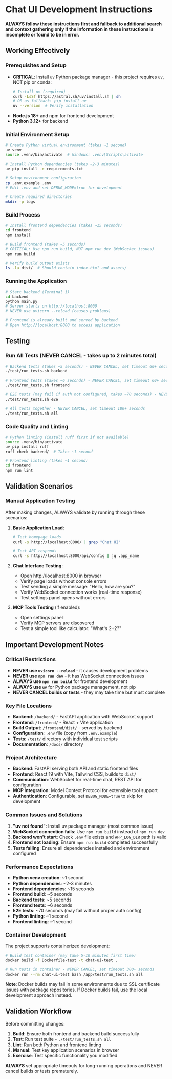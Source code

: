 # Chat UI Development Instructions

**ALWAYS follow these instructions first and fallback to additional search and context gathering only if the information in these instructions is incomplete or found to be in error.**

## Working Effectively

### Prerequisites and Setup
- **CRITICAL**: Install `uv` Python package manager - this project requires `uv`, NOT pip or conda:
  ```bash
  # Install uv (required)
  curl -LsSf https://astral.sh/uv/install.sh | sh
  # OR as fallback: pip install uv
  uv --version  # Verify installation
  ```
- **Node.js 18+** and npm for frontend development
- **Python 3.12+** for backend

### Initial Environment Setup
```bash
# Create Python virtual environment (takes ~1 second)
uv venv
source .venv/bin/activate  # Windows: .venv\Scripts\activate

# Install Python dependencies (takes ~2-3 minutes)
uv pip install -r requirements.txt

# Setup environment configuration
cp .env.example .env
# Edit .env and set DEBUG_MODE=true for development

# Create required directories
mkdir -p logs
```

### Build Process
```bash
# Install frontend dependencies (takes ~15 seconds)
cd frontend
npm install

# Build frontend (takes ~5 seconds)
# CRITICAL: Use npm run build, NOT npm run dev (WebSocket issues)
npm run build

# Verify build output exists
ls -la dist/  # Should contain index.html and assets/
```

### Running the Application
```bash
# Start backend (Terminal 1)
cd backend
python main.py
# Server starts on http://localhost:8000
# NEVER use uvicorn --reload (causes problems)

# Frontend is already built and served by backend
# Open http://localhost:8000 to access application
```

## Testing

### Run All Tests (NEVER CANCEL - takes up to 2 minutes total)
```bash
# Backend tests (takes ~5 seconds) - NEVER CANCEL, set timeout 60+ seconds
./test/run_tests.sh backend

# Frontend tests (takes ~6 seconds) - NEVER CANCEL, set timeout 60+ seconds  
./test/run_tests.sh frontend

# E2E tests (may fail if auth not configured, takes ~70 seconds) - NEVER CANCEL, set timeout 120+ seconds
./test/run_tests.sh e2e

# All tests together - NEVER CANCEL, set timeout 180+ seconds
./test/run_tests.sh all
```

### Code Quality and Linting
```bash
# Python linting (install ruff first if not available)
source .venv/bin/activate
uv pip install ruff
ruff check backend/  # Takes ~1 second

# Frontend linting (takes ~1 second)
cd frontend
npm run lint
```

## Validation Scenarios

### Manual Application Testing
After making changes, ALWAYS validate by running through these scenarios:

1. **Basic Application Load**:
   ```bash
   # Test homepage loads
   curl -s http://localhost:8000/ | grep "Chat UI"
   
   # Test API responds
   curl -s http://localhost:8000/api/config | jq .app_name
   ```

2. **Chat Interface Testing**:
   - Open http://localhost:8000 in browser
   - Verify page loads without console errors
   - Test sending a simple message: "Hello, how are you?"
   - Verify WebSocket connection works (real-time response)
   - Test settings panel opens without errors

3. **MCP Tools Testing** (if enabled):
   - Open settings panel
   - Verify MCP servers are discovered
   - Test a simple tool like calculator: "What's 2+2?"

## Important Development Notes

### Critical Restrictions
- **NEVER use `uvicorn --reload`** - it causes development problems
- **NEVER use `npm run dev`** - it has WebSocket connection issues  
- **ALWAYS use `npm run build`** for frontend development
- **ALWAYS use `uv`** for Python package management, not pip
- **NEVER CANCEL builds or tests** - they may take time but must complete

### Key File Locations
- **Backend**: `/backend/` - FastAPI application with WebSocket support
- **Frontend**: `/frontend/` - React + Vite application  
- **Build Output**: `/frontend/dist/` - served by backend
- **Configuration**: `.env` file (copy from `.env.example`)
- **Tests**: `/test/` directory with individual test scripts
- **Documentation**: `/docs/` directory

### Project Architecture
- **Backend**: FastAPI serving both API and static frontend files
- **Frontend**: React 19 with Vite, Tailwind CSS, builds to `dist/`
- **Communication**: WebSocket for real-time chat, REST API for configuration
- **MCP Integration**: Model Context Protocol for extensible tool support
- **Authentication**: Configurable, set `DEBUG_MODE=true` to skip for development

### Common Issues and Solutions

1. **"uv not found"**: Install uv package manager (most common issue)
2. **WebSocket connection fails**: Use `npm run build` instead of `npm run dev`
3. **Backend won't start**: Check `.env` file exists and `APP_LOG_DIR` path is valid
4. **Frontend not loading**: Ensure `npm run build` completed successfully
5. **Tests failing**: Ensure all dependencies installed and environment configured

### Performance Expectations
- **Python venv creation**: ~1 second
- **Python dependencies**: ~2-3 minutes  
- **Frontend dependencies**: ~15 seconds
- **Frontend build**: ~5 seconds
- **Backend tests**: ~5 seconds
- **Frontend tests**: ~6 seconds
- **E2E tests**: ~70 seconds (may fail without proper auth config)
- **Python linting**: ~1 second
- **Frontend linting**: ~1 second

### Container Development
The project supports containerized development:
```bash
# Build test container (may take 5-10 minutes first time)
docker build -f Dockerfile-test -t chat-ui-test .

# Run tests in container - NEVER CANCEL, set timeout 300+ seconds
docker run --rm chat-ui-test bash /app/test/run_tests.sh all
```

**Note**: Docker builds may fail in some environments due to SSL certificate issues with package repositories. If Docker builds fail, use the local development approach instead.

## Validation Workflow

Before committing changes:
1. **Build**: Ensure both frontend and backend build successfully
2. **Test**: Run test suite - `./test/run_tests.sh all` 
3. **Lint**: Run both Python and frontend linting
4. **Manual**: Test key application scenarios in browser
5. **Exercise**: Test specific functionality you modified

**ALWAYS** set appropriate timeouts for long-running operations and NEVER cancel builds or tests prematurely.